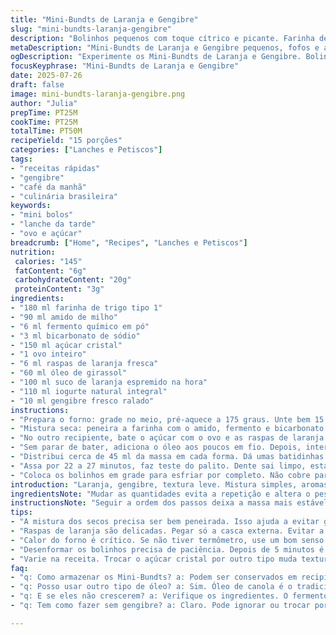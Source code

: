 ```yaml
---
title: "Mini-Bundts de Laranja e Gengibre"
slug: "mini-bundts-laranja-gengibre"
description: "Bolinhos pequenos com toque cítrico e picante. Farinha de trigo e amido de milho em proporções leves. Fermento químico e bicarbonato equilibram o crescimento da massa. Açúcar batido com um ovo e raspas de laranja para aroma. Óleo vegetal substitui o canola, aqui uso óleo de girassol. Suco de laranja fresco e iogurte natural 2% para umidade e sabor. Adição de gengibre ralado que dá um leve calor na boca. Assados em forminhas untadas, demoram vinte e cinco minutos para assar, textura macia. Esfriam rápido, desenformar é simples. Serve bem quinze mini bolinhos para café ou lanche."
metaDescription: "Mini-Bundts de Laranja e Gengibre pequenos, fofos e aromáticos. Delícia para lanche ou café, leve e saboroso."
ogDescription: "Experimente os Mini-Bundts de Laranja e Gengibre. Bolinhos pequenos, frescos e cheios de sabor. Perfeitos para qualquer hora."
focusKeyphrase: "Mini-Bundts de Laranja e Gengibre"
date: 2025-07-26
draft: false
image: mini-bundts-laranja-gengibre.png
author: "Julia"
prepTime: PT25M
cookTime: PT25M
totalTime: PT50M
recipeYield: "15 porções"
categories: ["Lanches e Petiscos"]
tags:
- "receitas rápidas"
- "gengibre"
- "café da manhã"
- "culinária brasileira"
keywords:
- "mini bolos"
- "lanche da tarde"
- "ovo e açúcar"
breadcrumb: ["Home", "Recipes", "Lanches e Petiscos"]
nutrition: 
 calories: "145"
 fatContent: "6g"
 carbohydrateContent: "20g"
 proteinContent: "3g"
ingredients:
- "180 ml farinha de trigo tipo 1"
- "90 ml amido de milho"
- "6 ml fermento químico em pó"
- "3 ml bicarbonato de sódio"
- "150 ml açúcar cristal"
- "1 ovo inteiro"
- "6 ml raspas de laranja fresca"
- "60 ml óleo de girassol"
- "100 ml suco de laranja espremido na hora"
- "110 ml iogurte natural integral"
- "10 ml gengibre fresco ralado"
instructions:
- "Prepara o forno: grade no meio, pré-aquece a 175 graus. Unte bem 15 forminhas pequenas de mini-Bundt, uns 75 ml cada. Reserva."
- "Mistura seca: peneira a farinha com o amido, fermento e bicarbonato numa tigela média. Dispõe separado."
- "No outro recipiente, bate o açúcar com o ovo e as raspas de laranja até formar um creme claro, volumoso, quase triplicado. Cuidado para não passar."
- "Sem parar de bater, adiciona o óleo aos poucos em fio. Depois, intercala a mistura seca com o suco e o iogurte. Por fim, incorpora o gengibre ralado, mistura rápido."
- "Distribui cerca de 45 ml da massa em cada forma. Dá umas batidinhas para tirar bolhas."
- "Assa por 22 a 27 minutos, faz teste do palito. Dente sai limpo, está pronto. Retira, espera 5 minutos para soltar da forma."
- "Coloca os bolinhos em grade para esfriar por completo. Não cobre para evitar umidade."
introduction: "Laranja, gengibre, textura leve. Mistura simples, aromas fortes. O bolo fica com bolhas finas, quase um suspiro. A doçura na medida, nenhum exagero. Pequenos, tantos para servir de vez. Sem louça demais, rápido de fazer. Frutas cítricas que dão cor, cheiro que invade a casa. Gengibre, surpresa escondida na massa. Iogurte faz a umidade, equilíbrio perfeito. Uns minutos a mais no forno, a crosta fica levemente dourada. No fim, bolos prontos para quebrar, despedaçar, compartilhar sem cerimônia."
ingredientsNote: "Mudar as quantidades evita a repetição e altera o peso da massa, deixando o bolo mais leve e suave. O óleo de girassol substitui o canola, oferece gordura mais neutra com sabor muito leve, ideal para quem tem preferências por alternativas. Trocar o açúcar por cristal dá uma textura diferente ao creme inicial, pouco mais rústico e com leve crostinha. Junte pele fresca da laranja, mas cuidado para não pegar parte branca, amarga. O gengibre entra ralado, tem que ser fresco, para um aroma que se espalha durante o cozimento e surpreende. O iogurte integral mantém a umidade e uma textura macia na massa sem pesar nem deixar doce enjoativo."
instructionsNote: "Seguir a ordem dos passos deixa a massa mais estável, primeiro secos separados, depois tudo incorporado com calma para não perder ar. O açúcar e ovo batidos formam o que se chama ‘ribbon stage’, uma linha grossa quando levanta o batedor, sinal de leveza. Adicionar o óleo em fio evita quebra do creme. A mistura deve ser homogênea, sem grumos, mas também sem mexer demais para não endurecer o bolo. Distribuir a massa com colher medida ajuda na uniformidade do cozimento. Untar bem as formas evita que grudem na moldura, facilitando na hora de desenformar. O tempo de forno pode variar conforme a potência, fique de olho a partir dos 20 minutos. Depois de assar, deixar esfriar para firmar, bolinho quente esfarela fácil. Colocar na grade é importante para deixar o ar circular e não formar condensação."
tips:
- "A mistura dos secos precisa ser bem peneirada. Isso ajuda a evitar grumos. Ferramenta certa é essencial. Use uma tigela média. Siga a ordem com cuidado. Para massa leve, não mexa muito."
- "Raspas de laranja são delicadas. Pegar só a casca externa. Evitar a parte branca. Ela é amarga. O gengibre deve ser fresco. Rale na hora. Isso traz mais aroma. Sabor potente ajuda na mistura."
- "Calor do forno é crítico. Se não tiver termômetro, use um bom senso. Pré-aqueça a 175 graus. Asse por 22 a 27 minutos. Teste do palito é seu amigo. Não abra o forno antes dos 20 minutos."
- "Desenformar os bolinhos precisa de paciência. Depois de 5 minutos é o tempo ideal. Fogão ajuda na transição. Coloque os bolinhos numa grade para esfriar. Isso evita umidade. Importantíssimo."
- "Varie na receita. Trocar o açúcar cristal por outro tipo muda textura. Cada mudança altera a crocância. Pensa em adicionar outras raspas? Limão, talvez? Diferente e saboroso. Sinta-se à vontade para testar."
faq:
- "q: Como armazenar os Mini-Bundts? a: Podem ser conservados em recipiente hermético. Dura uns três dias. Não deixe em contato com umidade. Frigorífico não é necessário sempre."
- "q: Posso usar outro tipo de óleo? a: Sim. Óleo de canola é o tradicional. Mas girassol funciona bem. Outros testes são válidos. Azeite também é opção. Mas sabor pode mudar um pouco."
- "q: E se eles não crescerem? a: Verifique os ingredientes. O fermento tem que estar bom. Tente bater bem o açúcar com o ovo. A leveza da mistura ajuda na textura."
- "q: Tem como fazer sem gengibre? a: Claro. Pode ignorar ou trocar por canela. Essa troca muda completamente o sabor. A laranja ainda brilha. Simplicidade é chave."

---
```

